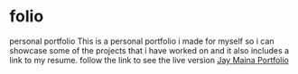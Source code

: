 # folio
personal portfolio
This is a personal portfolio i made for myself so i can showcase some of the projects that i have worked on and it also includes a link to my resume.
follow the link to see the live version [Jay Maina Portfolio](https://jaymaina.herokuapp.com/)
